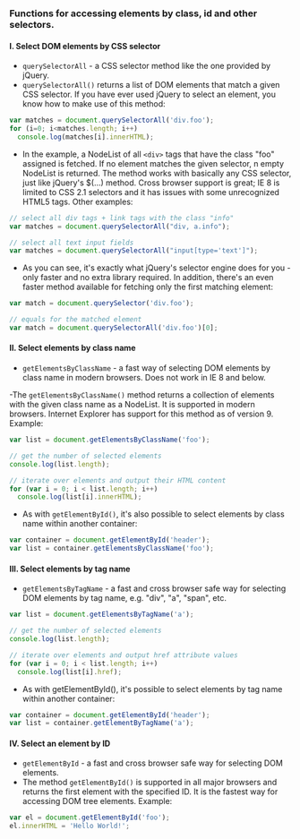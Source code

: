 ### Functions for accessing elements by class, id and other selectors.

#### I. Select DOM elements by CSS selector

- ```querySelectorAll``` - a CSS selector method like the one provided by jQuery.
- ```querySelectorAll()``` returns a list of DOM elements that match a given CSS selector. If you have ever used jQuery to select an element, you know how to make use of this method:

```javascript
var matches = document.querySelectorAll('div.foo');
for (i=0; i<matches.length; i++)
  console.log(matches[i].innerHTML);
```

- In the example, a NodeList of all ```<div>``` tags that have the class "foo" assigned is fetched. If no element matches the given selector, n empty NodeList is returned. The method works with basically any CSS selector, just like jQuery's $(...) method. Cross browser support is great; IE 8 is limited to CSS 2.1 selectors and it has issues with some unrecognized HTML5 tags. Other examples:

```javascript
// select all div tags + link tags with the class "info"
var matches = document.querySelectorAll("div, a.info");

// select all text input fields
var matches = document.querySelectorAll("input[type='text']");
```

- As you can see, it's exactly what jQuery's selector engine does for you - only faster and no extra library required. In addition, there's an even faster method available for fetching only the first matching element:

```javascript
var match = document.querySelector('div.foo');

// equals for the matched element
var match = document.querySelectorAll('div.foo')[0];
```

#### II. Select elements by class name

- ```getElementsByClassName``` - a fast way of selecting DOM elements by class name in modern browsers. Does not work in IE 8 and below.

-The ```getElementsByClassName()``` method returns a collection of elements with the given class name as a NodeList. It is supported in modern browsers. Internet Explorer has support for this method as of version 9. Example:

```javascript
var list = document.getElementsByClassName('foo');

// get the number of selected elements
console.log(list.length);

// iterate over elements and output their HTML content
for (var i = 0; i < list.length; i++)
  console.log(list[i].innerHTML);
```

- As with ```getElementById()```, it's also possible to select elements by class name within another container:

```javascript
var container = document.getElementById('header');
var list = container.getElementsByClassName('foo');
```

#### III. Select elements by tag name

- ```getElementsByTagName``` - a fast and cross browser safe way for selecting DOM elements by tag name, e.g. "div", "a", "span", etc.

```javascript
var list = document.getElementsByTagName('a');

// get the number of selected elements
console.log(list.length);

// iterate over elements and output href attribute values
for (var i = 0; i < list.length; i++)
  console.log(list[i].href);
```

- As with getElementById(), it's possible to select elements by tag name within another container:

```javascript
var container = document.getElementById('header');
var list = container.getElementByTagName('a');
```

#### IV. Select an element by ID

- ```getElementById``` - a fast and cross browser safe way for selecting DOM elements.
- The method ```getElementById()``` is supported in all major browsers and returns the first element with the specified ID. It is the fastest way for accessing DOM tree elements. Example:

```javascript
var el = document.getElementById('foo');
el.innerHTML = 'Hello World!';
```


